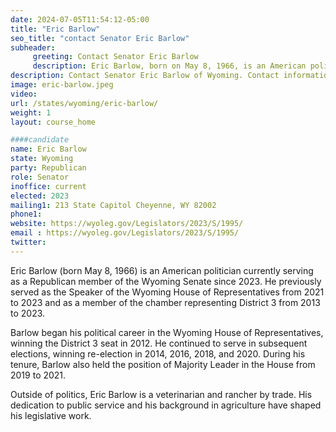 ```yaml
---
date: 2024-07-05T11:54:12-05:00
title: "Eric Barlow"
seo_title: "contact Senator Eric Barlow"
subheader:
     greeting: Contact Senator Eric Barlow
     description: Eric Barlow, born on May 8, 1966, is an American politician affiliated with the Republican Party. He assumed office as a member of the Wyoming State Senate, representing District 23, on January 2, 2023.
description: Contact Senator Eric Barlow of Wyoming. Contact information for Eric Barlow includes email address, phone number, and mailing address.
image: eric-barlow.jpeg
video:
url: /states/wyoming/eric-barlow/
weight: 1
layout: course_home

####candidate
name: Eric Barlow
state: Wyoming
party: Republican
role: Senator
inoffice: current
elected: 2023
mailing1: 213 State Capitol Cheyenne, WY 82002
phone1: 
website: https://wyoleg.gov/Legislators/2023/S/1995/
email : https://wyoleg.gov/Legislators/2023/S/1995/
twitter: 
---
```

Eric Barlow (born May 8, 1966) is an American politician currently serving as a Republican member of the Wyoming Senate since 2023. He previously served as the Speaker of the Wyoming House of Representatives from 2021 to 2023 and as a member of the chamber representing District 3 from 2013 to 2023.

Barlow began his political career in the Wyoming House of Representatives, winning the District 3 seat in 2012. He continued to serve in subsequent elections, winning re-election in 2014, 2016, 2018, and 2020. During his tenure, Barlow also held the position of Majority Leader in the House from 2019 to 2021.

Outside of politics, Eric Barlow is a veterinarian and rancher by trade. His dedication to public service and his background in agriculture have shaped his legislative work.
